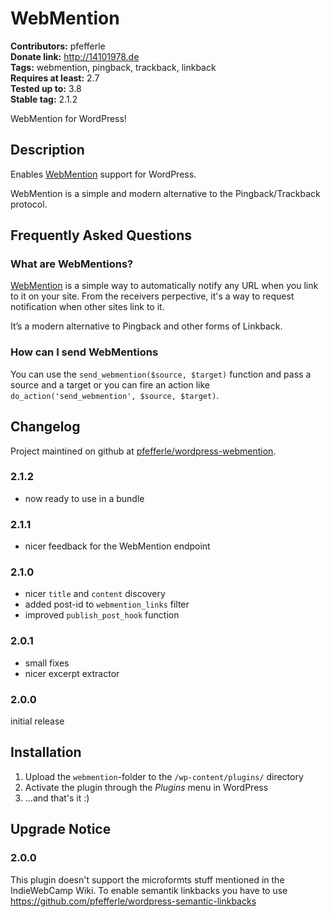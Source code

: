 # WebMention #
**Contributors:** pfefferle  
**Donate link:** http://14101978.de  
**Tags:** webmention, pingback, trackback, linkback  
**Requires at least:** 2.7  
**Tested up to:** 3.8  
**Stable tag:** 2.1.2  

WebMention for WordPress!

## Description ##

Enables [WebMention](http://webmention.org/) support for WordPress.

WebMention is a simple and modern alternative to the Pingback/Trackback protocol.

## Frequently Asked Questions ##

### What are WebMentions? ###

[WebMention](http://webmention.org) is a simple way to automatically notify any URL when you link to it on your site. From the receivers perpective, it's a way to request notification when other sites link to it.

It’s a modern alternative to Pingback and other forms of Linkback.

### How can I send WebMentions ###

You can use the `send_webmention($source, $target)` function and pass a source and a target or you can fire an action like `do_action('send_webmention', $source, $target)`.

## Changelog ##

Project maintined on github at [pfefferle/wordpress-webmention](https://github.com/pfefferle/wordpress-webmention).

### 2.1.2 ###

* now ready to use in a bundle

### 2.1.1 ###

* nicer feedback for the WebMention endpoint

### 2.1.0 ###

* nicer `title` and `content` discovery
* added post-id to `webmention_links` filter
* improved `publish_post_hook` function

### 2.0.1 ###

* small fixes
* nicer excerpt extractor

### 2.0.0 ###

initial release

## Installation ##

1. Upload the `webmention`-folder to the `/wp-content/plugins/` directory
2. Activate the plugin through the *Plugins* menu in WordPress
3. ...and that's it :)

## Upgrade Notice ##

### 2.0.0 ###

This plugin doesn't support the microformts stuff mentioned in the IndieWebCamp Wiki.
To enable semantik linkbacks you have to use <https://github.com/pfefferle/wordpress-semantic-linkbacks>
